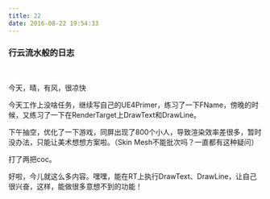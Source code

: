```yaml
---
title: 22
date: 2016-08-22 19:54:33
---
```


### 行云流水般的日志

<br/>

今天，晴，有风，很凉快

今天工作上没啥任务，继续写自己的UE4Primer，练习了一下FName，傍晚的时候，又练习了一下在RenderTarget上DrawText和DrawLine。

下午抽空，优化了一下游戏，同屏出现了800个小人，导致渲染效率差很多，暂时没办法，只能让美术想想方案啦。（Skin Mesh不能批次吗？一直都有这种疑问）

打了两把coc。

好啦，今儿就这么多内容。嘿嘿，能在RT上执行DrawText、DrawLine，让自己很兴奋，这样，能做很多意想不到的功能！
